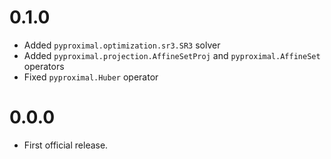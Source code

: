 # 0.1.0
* Added ``pyproximal.optimization.sr3.SR3`` solver
* Added ``pyproximal.projection.AffineSetProj`` and
  ``pyproximal.AffineSet`` operators
* Fixed ``pyproximal.Huber`` operator

# 0.0.0
* First official release.

